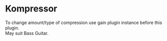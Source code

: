 # Kompressor
To change amount/type of compression use gain plugin instance before this plugin. 
<br>May suit Bass Guitar.
